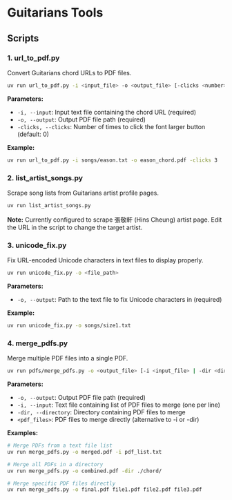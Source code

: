 # Guitarians Tools

## Scripts

### 1. url_to_pdf.py
Convert Guitarians chord URLs to PDF files.

```bash
uv run url_to_pdf.py -i <input_file> -o <output_file> [-clicks <number>]
```

**Parameters:**
- `-i, --input`: Input text file containing the chord URL (required)
- `-o, --output`: Output PDF file path (required)
- `-clicks, --clicks`: Number of times to click the font larger button (default: 0)

**Example:**
```bash
uv run url_to_pdf.py -i songs/eason.txt -o eason_chord.pdf -clicks 3
```

### 2. list_artist_songs.py
Scrape song lists from Guitarians artist profile pages.

```bash
uv run list_artist_songs.py
```

**Note:** Currently configured to scrape 張敬軒 (Hins Cheung) artist page. Edit the URL in the script to change the target artist.

### 3. unicode_fix.py
Fix URL-encoded Unicode characters in text files to display properly.

```bash
uv run unicode_fix.py -o <file_path>
```

**Parameters:**
- `-o, --output`: Path to the text file to fix Unicode characters in (required)

**Example:**
```bash
uv run unicode_fix.py -o songs/size1.txt
```

### 4. merge_pdfs.py
Merge multiple PDF files into a single PDF.

```bash
uv run pdfs/merge_pdfs.py -o <output_file> [-i <input_file> | -dir <directory> | <pdf_files>...]
```

**Parameters:**
- `-o, --output`: Output PDF file path (required)
- `-i, --input`: Text file containing list of PDF files to merge (one per line)
- `-dir, --directory`: Directory containing PDF files to merge
- `<pdf_files>`: PDF files to merge directly (alternative to -i or -dir)

**Examples:**
```bash
# Merge PDFs from a text file list
uv run merge_pdfs.py -o merged.pdf -i pdf_list.txt

# Merge all PDFs in a directory
uv run merge_pdfs.py -o combined.pdf -dir ./chord/

# Merge specific PDF files directly
uv run merge_pdfs.py -o final.pdf file1.pdf file2.pdf file3.pdf
```
